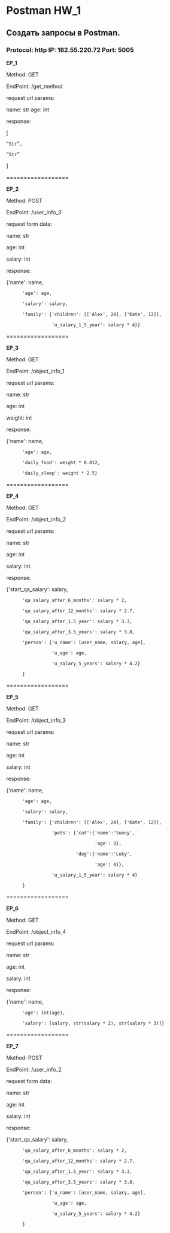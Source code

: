 # Postman HW_1

## Создать запросы в Postman.

### Protocol: http  IP: 162.55.220.72  Port: 5005

__EP_1__

Method: GET

EndPoint: /get_method

request url params: 

 name: str  age: int

response: 

[

    “Str”,
    
    “Str”
    
]

==================

__EP_2__

Method: POST

EndPoint: /user_info_3

request form data: 

 name: str
 
 age: int
 
 salary: int

response: 

{'name': name,

          'age': age,
          
          'salary': salary,
          
          'family': {'children': [['Alex', 24], ['Kate', 12]],
          
                     'u_salary_1_5_year': salary * 4}}

==================

__EP_3__

Method: GET

EndPoint: /object_info_1

request url params: 

 name: str
 
 age: int
 
 weight: int

response: 

{'name': name,

          'age': age,
          
          'daily_food': weight * 0.012,
          
          'daily_sleep': weight * 2.5}

==================

__EP_4__

Method: GET

EndPoint: /object_info_2

request url params: 

 name: str
 
 age: int
 
 salary: int

response: 

{'start_qa_salary': salary,

          'qa_salary_after_6_months': salary * 2,
          
          'qa_salary_after_12_months': salary * 2.7,
          
          'qa_salary_after_1.5_year': salary * 3.3,
          
          'qa_salary_after_3.5_years': salary * 3.8,
          
          'person': {'u_name': [user_name, salary, age],
          
                     'u_age': age,
                     
                     'u_salary_5_years': salary * 4.2}
                     
          }

==================

__EP_5__

Method: GET

EndPoint: /object_info_3

request url params: 

 name: str
 
 age: int
 
 salary: int

response: 

{'name': name,

          'age': age,
          
          'salary': salary,
          
          'family': {'children': [['Alex', 24], ['Kate', 12]],
          
                     'pets': {'cat':{'name':'Sunny',
                     
                                     'age': 3},
                                     
                              'dog':{'name':'Luky',
                              
                                     'age': 4}},
                                     
                     'u_salary_1_5_year': salary * 4}
                     
          }

==================

__EP_6__

Method: GET

EndPoint: /object_info_4

request url params: 

 name: str
 
 age: int
 
 salary: int

response: 

{'name': name,

          'age': int(age),
          
          'salary': [salary, str(salary * 2), str(salary * 3)]}

==================

__EP_7__

Method: POST

EndPoint: /user_info_2

request form data: 

 name: str
 
 age: int
 
 salary: int

response: 

{'start_qa_salary': salary,

          'qa_salary_after_6_months': salary * 2,
          
          'qa_salary_after_12_months': salary * 2.7,
          
          'qa_salary_after_1.5_year': salary * 3.3,
          
          'qa_salary_after_3.5_years': salary * 3.8,
          
          'person': {'u_name': [user_name, salary, age],
          
                     'u_age': age,
                     
                     'u_salary_5_years': salary * 4.2}
                     
          }
